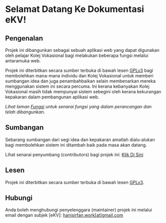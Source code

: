 # Selamat Datang Ke Dokumentasi eKV!

## Pengenalan

Projek ini dibangunkan sebagai sebuah aplikasi web yang dapat digunakan oleh pelajar Kolej Vokasional bagi melakukan beberapa fungsi melalui antaramuka web.

Projek ini diterbitkan secara sumber terbuka di bawah lesen [GPLv3](https://github.com/hadiirfan/eKV/blob/main/COPYING) bagi membolehkan mana-mana individu dan Kolej Vokasional untuk memberi sumbangan idea dan juga penambahbaikan selain membenarkan mereka menggunakan sistem ini secara percuma. Ini kerana kebanyakan Kolej Vokasional masih tidak mempunyai sistem sebegini oleh kerana kekurangan kepakaran dalam pembangunan aplikasi web.


*Lihat laman [Fungsi](features/index.md) untuk senarai fungsi yang dalam perancangan dan telah dibangunkan.*

## Sumbangan

Sebarang sumbangan dari segi idea dan kepakaran amatlah dialu-alukan bagi membolehkan sistem ini ditambah baik pada masa akan datang.

Lihat senarai penyumbang (contributors) bagi projek ini: [Klik Di Sini](/contributors)

## Lesen

Projek ini diterbitkan secara sumber terbuka di bawah lesen [GPLv3](https://github.com/hadiirfan/eKV/blob/main/COPYING).

## Hubungi

Anda boleh menghubungi penyelenggara (maintainer) projek ini melalui email dengan subjek [eKV]: [hanisirfan.work[at]gmail.com](mailto:hanisirfan.work@gmail.com)